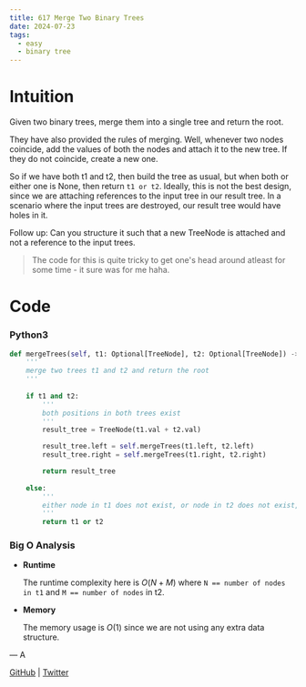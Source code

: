 ```yaml
---
title: 617 Merge Two Binary Trees
date: 2024-07-23
tags:
  - easy
  - binary tree
---
```


# Intuition

Given two binary trees, merge them into a single tree and return the root.

They have also provided the rules of merging. Well, whenever two nodes coincide, add the values of both the nodes and attach it to the new tree. If they do not coincide, create a new one.

So if we have both t1 and t2, then build the tree as usual, but when both or either one is None, then return `t1 or t2`. Ideally, this is not the best design, since we are attaching references to the input tree in our result tree. In a scenario where the input trees are destroyed, our result tree would have holes in it.

Follow up: Can you structure it such that a new TreeNode is attached and not a reference to the input trees.

> The code for this is quite tricky to get one's head around atleast for some time - it sure was for me haha.


# Code

### Python3

```python
def mergeTrees(self, t1: Optional[TreeNode], t2: Optional[TreeNode]) -> Optional[TreeNode]:
    '''
    merge two trees t1 and t2 and return the root
    '''
    
    if t1 and t2:
        '''
        both positions in both trees exist
        '''
        result_tree = TreeNode(t1.val + t2.val)

        result_tree.left = self.mergeTrees(t1.left, t2.left)
        result_tree.right = self.mergeTrees(t1.right, t2.right)

        return result_tree
    
    else:
        '''
        either node in t1 does not exist, or node in t2 does not exist, OR both does not exist
        '''
        return t1 or t2
```

### Big O Analysis

- **Runtime**

  The runtime complexity here is $O(N + M)$ where `N == number of nodes in t1` and `M == number of nodes` in t2.

- **Memory**

  The memory usage is $O(1)$ since we are not using any extra data structure.

— A

[GitHub](https://github.com/AtharvaKamble) | [Twitter](https://twitter.com/AtharvaKamble07)
